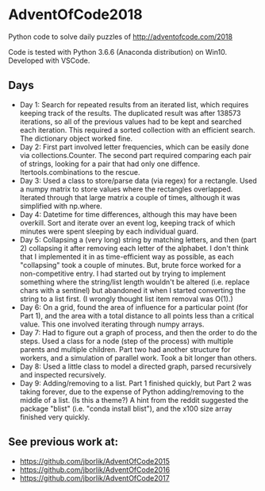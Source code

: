# AdventOfCode2018

Python code to solve daily puzzles of http://adventofcode.com/2018

Code is tested with Python 3.6.6 (Anaconda distribution) on Win10.  Developed with VSCode.

## Days
* Day 1:  Search for repeated results from an iterated list, which requires keeping track of the results.  The duplicated result was after 138573 iterations, so all of the previous values had to be kept and searched each iteration.  This required a sorted collection with an efficient search.  The dictionary object worked fine.
* Day 2:  First part involved letter frequencies, which can be easily done via collections.Counter.  The second part required comparing each pair of strings, looking for a pair that had only one diffence.  Itertools.combinations to the rescue.  
* Day 3:  Used a class to store/parse data (via regex) for a rectangle.  Used a numpy matrix to store values where the rectangles overlapped.  Iterated through that large matrix a couple of times, although it was simplified with np.where.
* Day 4:  Datetime for time differences, although this may have been overkill.  Sort and iterate over an event log, keeping track of which
minutes were spent sleeping by each individual guard.
* Day 5:  Collapsing a (very long) string by matching letters, and then (part 2) collapsing it after removing each letter of the alphabet.  I don't think that I implemented it in as time-efficient way as possible, as each "collapsing" took a couple of minutes.  But, brute force worked for a non-competitive entry.  I had started out by trying to implement something where the string/list length wouldn't be altered (i.e. replace chars with a sentinel) but abandoned it when I started converting the string to a list first.  (I wrongly thought list item removal was O(1).)
* Day 6:  On a grid, found the area of influence for a particular point (for Part 1), and the area with a total distance to all points less than a critical value.  This one
involved iterating through numpy arrays.
* Day 7:  Had to figure out a graph of process, and then the order to do the steps.  Used a class for a node (step of the process) with multiple parents and multiple children.  Part two had another structure for workers, and a simulation of parallel
work.  Took a bit longer than others.
* Day 8:  Used a little class to model a directed graph, parsed recursively and inspected recursively.
* Day 9:  Adding/removing to a list.  Part 1 finished quickly, but Part 2 was taking forever, due to the expense of Python adding/removing to the middle of a list.  (Is this a theme?)  A hint from the reddit suggested the package "blist" (i.e. "conda install blist"), and the x100 size array finished very quickly.



## See previous work at:
* https://github.com/jborlik/AdventOfCode2015
* https://github.com/jborlik/AdventOfCode2016
* https://github.com/jborlik/AdventOfCode2017
